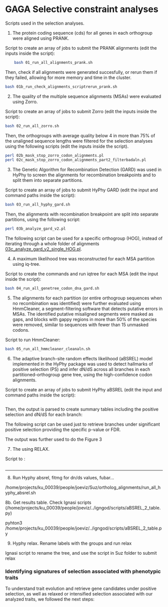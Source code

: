 # GAGA Selective constraint analyses


Scripts used in the selection analyses. 


1. The protein coding sequence (cds) for all genes in each orthogroup were aligned using PRANK.

Script to create an array of jobs to submit the PRANK alignments (edit the inputs inside the script):
```bash
    bash 01_run_all_alignments_prank.sh
```

Then, check if all alignments were generated succesfully, or rerun them if they failed, allowing for more memory and time in the cluster. 
```bash
bash 01b_run_check_alignments_scriptrerun_prank.sh
```


2. The quality of the multiple sequence alignments (MSAs) were evaluated using Zorro.

Script to create an array of jobs to submit Zorro (edit the inputs inside the script):
```bash
bash 02_run_all_zorro.sh
```

Then, the orthogroups with average quality below 4 in more than 75% of the unaligned sequence lengths were filtered for the selection analyses using the following scripts (edit the inputs inside the script).
```bash
perl 02b_mask_stop_zorro_codon_alignments.pl
perl 02c_mask_stop_zorro_codon_alignments_part2_filterbadaln.pl
```


3. The Genetic Algorithm for Recombination Detection (GARD) was used in HyPhy to screen the alignments for recombination breakpoints and to split them into separate partitions.

Script to create an array of jobs to submit HyPhy GARD (edit the input and command paths inside the script):
```bash
bash 03_run_all_hyphy_gard.sh
```

Then, the alignments with recombination breakpoint are split into separate partitions, using the following script:
```bash
perl 03b_analyze_gard_v2.pl
```

The following script can be used for a specific orthogroup (HOG), instead of iterating through a whole folder of alignments [03c_analyze_gard_v2_single_HOG.pl](03c_analyze_gard_v2_single_HOG.pl).


4. A maximum likelihood tree was reconstructed for each MSA partition using iq-tree.

Script to create the commands and run iqtree for each MSA (edit the input inside the script):
```bash
bash 04_run_all_genetree_codon_dna_gard.sh
```


5. The alignments for each partition (or entire orthogroup sequences when no recombination was identified) were further evaluated using HmmCleaner, a segment-filtering software that detects putative errors in MSAs. The identified putative misaligned segments were masked as gaps, and blocks with gappy regions in more than 50% of the species were removed, similar to sequences with fewer than 15 unmasked codons.

Script to run HmmCleaner:
```bash
bash 05_run_all_hmmcleaner_cleanaln.sh
```


6. The adaptive branch-site random effects likelihood (aBSREL) model implemented in the HyPhy package was used to detect hallmarks of positive selection (PS) and infer dN/dS across all branches in each partitioned-orthogroup gene tree, using the high-confidence codon alignments.

Script to create an array of jobs to submit HyPhy aBSREL (edit the input and command paths inside the script):
```bash

```

Then, the output is parsed to create summary tables including the positive selection and dN/dS for each branch:


The following script can be used just to retrieve branches under significant positive selection providing the specific p-value or FDR. 



The output was further used to do the Figure 3



7. The using RELAX.

Script to :
```bash

```




----





8. Run Hyphy absrel, fitmg for dn/ds values, fubar... 

/home/projects/ku_00039/people/joeviz/Suz/ortholog_alignments/run_all_hyphy_absrel.sh


8b. Get results table. Check Ignasi scripts (/home/projects/ku_00039/people/joeviz/../igngod/scripts/aBSREL_2_table.py)


pyhton3 /home/projects/ku_00039/people/joeviz/../igngod/scripts/aBSREL_2_table.py


9. Hyphy relax. Rename labels with the groups and run relax

Ignasi script to rename the tree, and use the script in Suz folder to submit relax






### Identifying signatures of selection associated with phenotypic traits

To understand trait evolution and retrieve gene candidates under positive selection, as well as relaxed or intensified selection associated with our analyzed traits, we followed the next steps:




